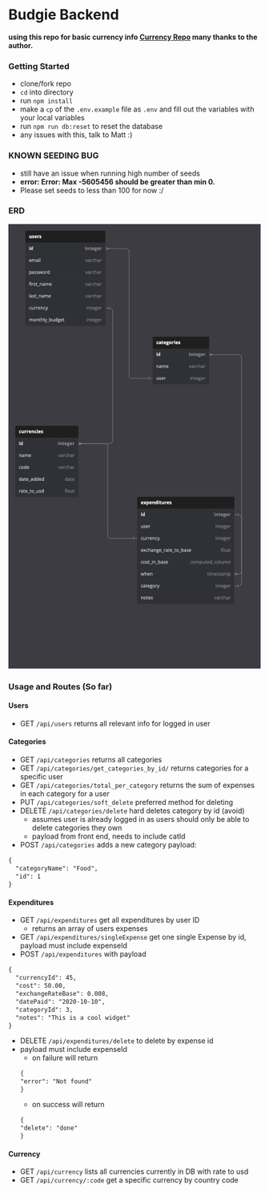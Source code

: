 # Budgie Backend

**using this repo for basic currency info [Currency Repo](https://github.com/fawazahmed0/currency-api) many thanks to the author.**

### Getting Started

- clone/fork repo
- `cd` into directory
- run `npm install`
- make a `cp` of the `.env.example` file as `.env` and fill out the variables with your local variables
- run `npm run db:reset` to reset the database
- any issues with this, talk to Matt :)

### KNOWN SEEDING BUG

- still have an issue when running high number of seeds
- **error: Error: Max -5605456 should be greater than min 0.**
- Please set seeds to less than 100 for now :/

### ERD

![ERD Diagram](https://github.com/BrianKendalBucek/budgie-api/blob/main/public/docs/ERD.png?raw=true)

### Usage and Routes (So far)

#### Users

- GET `/api/users` returns all relevant info for logged in user

#### Categories

- GET `/api/categories` returns all categories
- GET `/api/categories/get_categories_by_id/` returns categories for a specific user
- GET `/api/categories/total_per_category` returns the sum of expenses in each category for a user
- PUT `/api/categories/soft_delete` preferred method for deleting
- DELETE `/api/categories/delete` hard deletes category by id (avoid)
  - assumes user is already logged in as users should only be able to delete categories they own
  - payload from front end, needs to include catId
- POST `/api/categories` adds a new category
  payload:

```
{
  "categoryName": "Food",
  "id": 1
}

```

#### Expenditures

- GET `/api/expenditures` get all expenditures by user ID
  - returns an array of users expenses
- GET `/api/expenditures/singleExpense` get one single Expense by id, payload must include expenseId
- POST `/api/expenditures` with payload

```
{
  "currencyId": 45,
  "cost": 50.00,
  "exchangeRateBase": 0.008,
  "datePaid": "2020-10-10",
  "categoryId": 3,
  "notes": "This is a cool widget"
}
```

- DELETE `/api/expenditures/delete` to delete by expense id
- payload must include expenseId
  - on failure will return
  ```
  {
  "error": "Not found"
  }
  ```
  - on success will return
  ```
  {
  "delete": "done"
  }
  ```

#### Currency

- GET `/api/currency` lists all currencies currently in DB with rate to usd
- GET `/api/currency/:code` get a specific currency by country code

